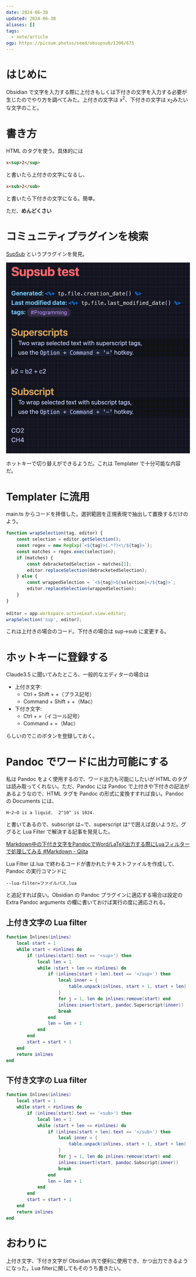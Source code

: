 ```yaml
---
date: 2024-06-30
updated: 2024-06-30
aliases: []
tags:
  - note/article
ogp: https://picsum.photos/seed/obsupsub/1200/675
---
```


# はじめに

Obsidian で文字を入力する際に上付きもしくは下付きの文字を入力する必要が生じたのでやり方を調べてみた。上付きの文字は x<sup>2</sup>、下付きの文字は x<sub>2</sub>みたいな文字のこと。

# 書き方

HTML のタグを使う。具体的には

```html
x<sup>2</sup>
```

と書いたら上付きの文字になるし、

```html
x<sub>2</sub>
```

と書いたら下付きの文字になる。簡単。

ただ、**めんどくさい**

# コミュニティプラグインを検索

[SupSub](https://github.com/wjgoarxiv/obsidian-supsub) というプラグインを発見。

![|600](https://github.com/wjgoarxiv/obsidian-supsub/blob/master/testmovie.gif?raw=true)

ホットキーで切り替えができるようだ。これは Templater で十分可能な内容だ。

# Templater に流用

main.ts からコードを拝借した。選択範囲を正規表現で抽出して置換するだけのよう。

```js
function wrapSelection(tag, editor) {
    const selection = editor.getSelection();
    const regex = new RegExp(`<${tag}>(.*?)<\/${tag}>`);
    const matches = regex.exec(selection);
    if (matches) {
        const debracketedSelection = matches[1];
        editor.replaceSelection(debracketedSelection);
    } else {
        const wrappedSelection = `<${tag}>${selection}</${tag}>`;
        editor.replaceSelection(wrappedSelection);
    }
}

editor = app.workspace.activeLeaf.view.editor;
wrapSelection('sup', editor);
```

これは上付きの場合のコード。下付きの場合は sup→sub に変更する。

# ホットキーに登録する

Claude3.5 に聞いてみたところ、一般的なエディターの場合は

- 上付き文字:
    - Ctrl + Shift + +（プラス記号）
    - Command + Shift + +（Mac）
- 下付き文字:
    - Ctrl + =（イコール記号）
    - Command + =（Mac）

らしいのでこのボタンを登録しておく。

# Pandoc でワードに出力可能にする

私は Pandoc をよく使用するので、ワード出力も可能にしたいが HTML のタグは読み取ってくれない。ただ、Pandoc には Pandoc で上付きや下付きの記法があるようなので、HTML タグを Pandoc の形式に変換すすれば良い。Pandoc の Documents には、

```
H~2~O is a liquid.  2^10^ is 1024.
```

と書いてあるので、subscript は~で、superscript は^で囲えば良いようだ。ググると Lua Filter で解決する記事を発見した。

[Markdown中の下付き文字をPandocでWord/LaTeX出力する際にLuaフィルターで処理してみる #Markdown - Qiita](https://qiita.com/yi_chemist/items/c4f5f8cc32e5b802a091#fn-pandoc-options)

Lua Filter は.lua で終わるコードが書かれたテキストファイルを作成して、Pandoc の実行コマンドに

```
--lua-filter=ファイルパス.lua
```

と追記すれば良い。Obsidian の Pandoc プラグインに適応する場合は設定の Extra Pandoc arguments の欄に書いておけば実行の度に適応される。

## 上付き文字の Lua filter

```lua
function Inlines(inlines)
    local start = 1
    while start < #inlines do
        if (inlines[start].text == '<sup>') then
            local len = 1
            while (start + len <= #inlines) do
                if (inlines[start + len].text == '</sup>') then
                    local inner = {
                        table.unpack(inlines, start + 1, start + len)
                    }
                    for j = 1, len do inlines:remove(start) end
                    inlines:insert(start, pandoc.Superscript(inner))
                    break
                end
                len = len + 1
            end
        end
        start = start + 1
    end
    return inlines
end
```

## 下付き文字の Lua filter

```lua
function Inlines(inlines)
    local start = 1
    while start < #inlines do
        if (inlines[start].text == '<sub>') then
            local len = 1
            while (start + len <= #inlines) do
                if (inlines[start + len].text == '</sub>') then
                    local inner = {
                        table.unpack(inlines, start + 1, start + len)
                    }
                    for j = 1, len do inlines:remove(start) end
                    inlines:insert(start, pandoc.Subscript(inner))
                    break
                end
                len = len + 1
            end
        end
        start = start + 1
    end
    return inlines
end
```

# おわりに

上付き文字、下付き文字が Obsidian 内で便利に使用でき、かつ出力できるようになった。Lua filterに関してもそのうち書きたい。